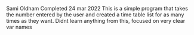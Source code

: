 Sami Oldham
Completed 24 mar 2022
This is a simple program that takes the number entered by the user and created a time table list for as many times as they want.
Didnt learn anything from this, focused on very clear var names